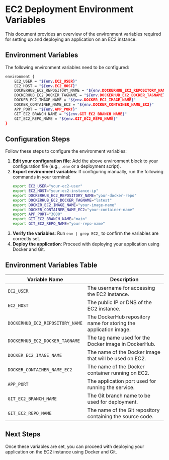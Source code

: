 # EC2 Deployment Environment Variables

This document provides an overview of the environment variables required for setting up and deploying an application on an EC2 instance.

## Environment Variables
The following environment variables need to be configured:

```sh
environment {
    EC2_USER = "${env.EC2_USER}"
    EC2_HOST = "${env.EC2_HOST}"
    DOCKERHUB_EC2_REPOSITORY_NAME = "${env.DOCKERHUB_EC2_REPOSITORY_NAME}"
    DOCKERHUB_EC2_DOCKER_TAGNAME = "${env.DOCKERHUB_EC2_DOCKER_TAGNAME}"
    DOCKER_EC2_IMAGE_NAME = "${env.DOCKER_EC2_IMAGE_NAME}"
    DOCKER_CONTAINER_NAME_EC2 = "${env.DOCKER_CONTAINER_NAME_EC2}"
    APP_PORT = "${env.APP_PORT}"
    GIT_EC2_BRANCH_NAME = "${env.GIT_EC2_BRANCH_NAME}"
    GIT_EC2_REPO_NAME = "${env.GIT_EC2_REPO_NAME}"
}
```

## Configuration Steps
Follow these steps to configure the environment variables:

1. **Edit your configuration file**: Add the above environment block to your configuration file (e.g., `.env` or a deployment script).
2. **Export environment variables**: If configuring manually, run the following commands in your terminal:
   ```sh
   export EC2_USER="your-ec2-user"
   export EC2_HOST="your-ec2-instance-ip"
   export DOCKERHUB_EC2_REPOSITORY_NAME="your-docker-repo"
   export DOCKERHUB_EC2_DOCKER_TAGNAME="latest"
   export DOCKER_EC2_IMAGE_NAME="your-image-name"
   export DOCKER_CONTAINER_NAME_EC2="your-container-name"
   export APP_PORT="3000"
   export GIT_EC2_BRANCH_NAME="main"
   export GIT_EC2_REPO_NAME="your-repo-name"
   ```
3. **Verify the variables**: Run `env | grep EC2_` to confirm the variables are correctly set.
4. **Deploy the application**: Proceed with deploying your application using Docker and Git.

## Environment Variables Table

| Variable Name                       | Description |
|--------------------------------------|-------------|
| `EC2_USER`                           | The username for accessing the EC2 instance. |
| `EC2_HOST`                           | The public IP or DNS of the EC2 instance. |
| `DOCKERHUB_EC2_REPOSITORY_NAME`      | The DockerHub repository name for storing the application image. |
| `DOCKERHUB_EC2_DOCKER_TAGNAME`       | The tag name used for the Docker image in DockerHub. |
| `DOCKER_EC2_IMAGE_NAME`              | The name of the Docker image that will be used on EC2. |
| `DOCKER_CONTAINER_NAME_EC2`          | The name of the Docker container running on EC2. |
| `APP_PORT`                           | The application port used for running the service. |
| `GIT_EC2_BRANCH_NAME`                | The Git branch name to be used for deployment. |
| `GIT_EC2_REPO_NAME`                  | The name of the Git repository containing the source code. |

## Next Steps
Once these variables are set, you can proceed with deploying your application on the EC2 instance using Docker and Git.